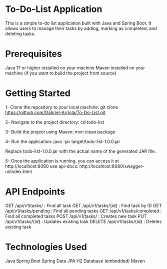 # To-Do-List Application

This is a simple to-do list application built with Java and Spring Boot. It allows users to manage their tasks by adding, marking as completed, and deleting tasks.

# Prerequisites
Java 17 or higher installed on your machine
Maven installed on your machine (if you want to build the project from source)


# Getting Started

1- Clone the repository to your local machine:
git clone https://github.com/Gabriel-Arriola/To-Do-List.git

2- Navigate to the project directory:
cd todo-list

3- Build the project using Maven:
mvn clean package

4- Run the application:
java -jar target/todo-list-1.0.0.jar

Replace todo-list-1.0.0.jar with the actual name of the generated JAR file.

5- Once the application is running, you can access it at http://localhost:8080 use api-docs: http://localhost:8080/swagger-ui/index.html

# API Endpoints
GET /api/v1/tasks/ : Find all task
GET /api/v1/tasks/{id} : Find task by ID
GET /api/v1/tasks/pending : Find all pending tasks
GET /api/v1/tasks/completed : Find all completed tasks
POST /api/v1/tasks/ : Creates new task
PUT /api/v1/tasks/{id} : Updates existing task
DELETE /api/v1/tasks/{id} : Deletes existing task


# Technologies Used
Java
Spring Boot
Spring Data JPA
H2 Database (embedded)
Maven


